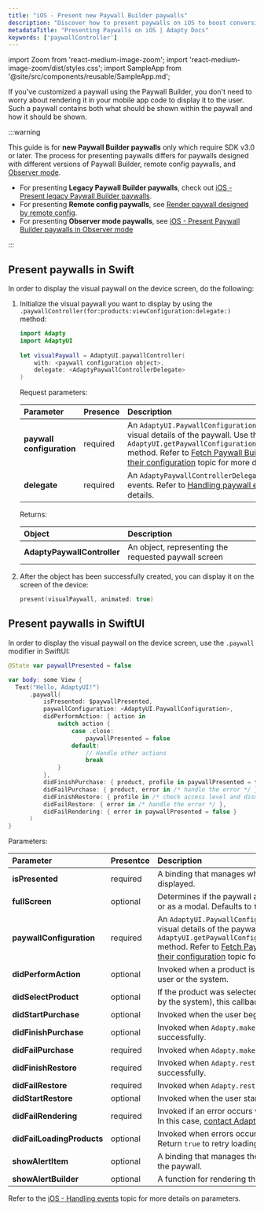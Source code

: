 ```yaml
---
title: "iOS - Present new Paywall Builder paywalls"
description: "Discover how to present paywalls on iOS to boost conversions and revenue."
metadataTitle: "Presenting Paywalls on iOS | Adapty Docs"
keywords: ['paywallController']
---
```


import Zoom from 'react-medium-image-zoom';
import 'react-medium-image-zoom/dist/styles.css';
import SampleApp from '@site/src/components/reusable/SampleApp.md'; 

If you've customized a paywall using the Paywall Builder, you don't need to worry about rendering it in your mobile app code to display it to the user. Such a paywall contains both what should be shown within the paywall and how it should be shown.

:::warning

This guide is for **new Paywall Builder paywalls** only which require SDK v3.0 or later. The process for presenting paywalls differs for paywalls designed with different versions of Paywall Builder, remote config paywalls, and [Observer mode](observer-vs-full-mode).

- For presenting **Legacy Paywall Builder paywalls**, check out [iOS - Present legacy Paywall Builder paywalls](ios-present-paywalls-legacy).
- For presenting **Remote config paywalls**, see [Render paywall designed by remote config](present-remote-config-paywalls).
- For presenting **Observer mode paywalls**, see [iOS - Present Paywall Builder paywalls in Observer mode](ios-present-paywall-builder-paywalls-in-observer-mode)

:::

## Present paywalls in Swift

In order to display the visual paywall on the device screen, do the following:

1. Initialize the visual paywall you want to display by using the  `.paywallController(for:products:viewConfiguration:delegate:)` method:

     ```swift showLineNumbers title="Swift"
     import Adapty
     import AdaptyUI
        
     let visualPaywall = AdaptyUI.paywallController(
         with: <paywall configuration object>,
         delegate: <AdaptyPaywallControllerDelegate>
     )
     ```

    Request parameters:

   | Parameter                | Presence | Description |
   | :----------------------- | :------- | :---------- |
   | **paywall configuration**         | required | An `AdaptyUI.PaywallConfiguration` object containing visual details of the paywall. Use the `AdaptyUI.getPaywallConfiguration(forPaywall:locale:)` method.  Refer to [Fetch Paywall Builder paywalls and their configuration](get-pb-paywalls) topic for more details. |
   | **delegate**            | required | An `AdaptyPaywallControllerDelegate` to listen to paywall events. Refer to [Handling paywall events](ios-handling-events) topic for more details.

    Returns:

    | Object                  | Description                                          |
    | :---------------------- | :--------------------------------------------------- |
    | **AdaptyPaywallController** | An object, representing the requested paywall screen |

2. After the object has been successfully created, you can display it on the screen of the device: 

   ```swift showLineNumbers title="Swift"
   present(visualPaywall, animated: true)
   ```

<SampleApp />

## Present paywalls in SwiftUI

In order to display the visual paywall on the device screen, use the `.paywall` modifier in SwiftUI:

```swift showLineNumbers title="SwiftUI"
@State var paywallPresented = false

var body: some View {
  Text("Hello, AdaptyUI!")
      .paywall(
          isPresented: $paywallPresented,
          paywallConfiguration: <AdaptyUI.PaywallConfiguration>,
          didPerformAction: { action in
              switch action {
                  case .close:
                      paywallPresented = false
                  default:
                      // Handle other actions
                      break
              }
          },
          didFinishPurchase: { product, profile in paywallPresented = false },
          didFailPurchase: { product, error in /* handle the error */ },
          didFinishRestore: { profile in /* check access level and dismiss */  },
          didFailRestore: { error in /* handle the error */ },
          didFailRendering: { error in paywallPresented = false }
      )
}
```

Parameters:

| Parameter          | Presentce | Description                                                  |
| :------------------------- | --------- | :----------------------------------------------------------- |
| **isPresented**            | required  | A binding that manages whether the paywall screen is displayed. |
| **fullScreen**             | optional  | Determines if the paywall appears in full-screen mode or as a modal. Defaults to `true`. |
| **paywallConfiguration**             | required | An `AdaptyUI.PaywallConfiguration` object containing visual details of the paywall. Use the `AdaptyUI.getPaywallConfiguration(forPaywall:locale:)` method.  Refer to [Fetch Paywall Builder paywalls and their configuration](get-pb-paywalls) topic for more details.|
| **didPerformAction**       | optional  | Invoked when a product is selected for purchase by the user or the system. |
| **didSelectProduct**       | optional  | If the product was selected for purchase (by a user or by the system), this callback will be invoked. |
| **didStartPurchase**       | optional  | Invoked when the user begins the purchase process. |
| **didFinishPurchase**      | optional  | Invoked when `Adapty.makePurchase()` completes successfully. |
| **didFailPurchase**        | required  | Invoked when `Adapty.makePurchase()` fails. |
| **didFinishRestore**       | required  | Invoked when `Adapty.restorePurchases()` completes successfully. |
| **didFailRestore**         | required  | Invoked when `Adapty.restorePurchases()` fails. |
| **didStartRestore**        | optional  | Invoked when the user starts the restore process. |
| **didFailRendering**       | required  | Invoked if an error occurs while rendering the interface. In this case, [contact Adapty Support](mailto:support@adapty.io). |
| **didFailLoadingProducts** | optional  | Invoked when errors occur during product loading. Return `true` to retry loading. |
| **showAlertItem**          | optional  | A binding that manages the display of alert items above the paywall. |
| **showAlertBuilder**       | optional  | A function for rendering the alert view. |


Refer to the [iOS - Handling events](ios-handling-events) topic for more details on parameters. 
